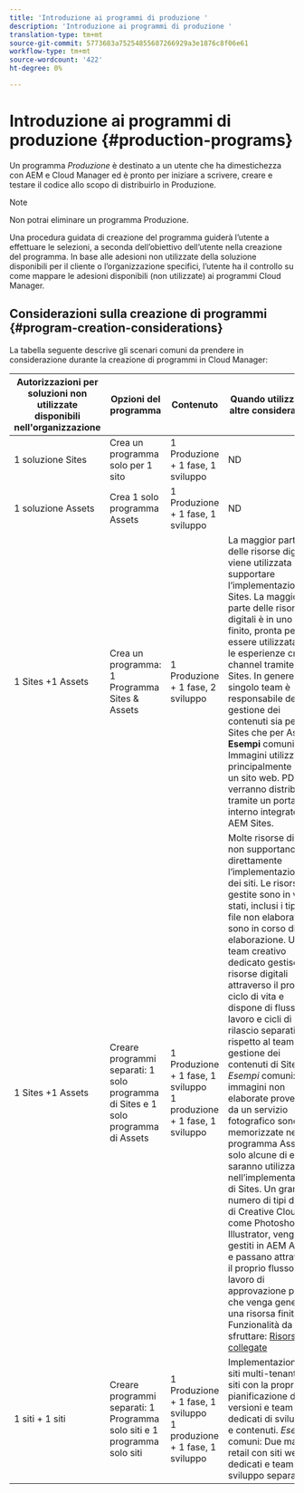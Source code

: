 ```yaml
---
title: 'Introduzione ai programmi di produzione '
description: 'Introduzione ai programmi di produzione '
translation-type: tm+mt
source-git-commit: 5773683a75254855687266929a3e1876c8f06e61
workflow-type: tm+mt
source-wordcount: '422'
ht-degree: 0%

---
```



# Introduzione ai programmi di produzione {#production-programs}

Un programma *Produzione* è destinato a un utente che ha dimestichezza con AEM e Cloud Manager ed è pronto per iniziare a scrivere, creare e testare il codice allo scopo di distribuirlo in Produzione.

>[!NOTE]
>Non potrai eliminare un programma Produzione.

Una procedura guidata di creazione del programma guiderà l’utente a effettuare le selezioni, a seconda dell’obiettivo dell’utente nella creazione del programma. In base alle adesioni non utilizzate della soluzione disponibili per il cliente o l’organizzazione specifici, l’utente ha il controllo su come mappare le adesioni disponibili (non utilizzate) ai programmi Cloud Manager.

## Considerazioni sulla creazione di programmi {#program-creation-considerations}

La tabella seguente descrive gli scenari comuni da prendere in considerazione durante la creazione di programmi in Cloud Manager:

| Autorizzazioni per soluzioni non utilizzate disponibili nell&#39;organizzazione | Opzioni del programma | Contenuto | Quando utilizzare e altre considerazioni |
|--- |--- |--- |--- |
| 1 soluzione Sites | Crea un programma solo per 1 sito | 1 Produzione + 1 fase, 1 sviluppo | ND |
| 1 soluzione Assets | Crea 1 solo programma Assets | 1 Produzione + 1 fase, 1 sviluppo | ND |
| 1 Sites +1 Assets | Crea un programma: 1 Programma Sites &amp; Assets | 1 Produzione + 1 fase, 2 sviluppo | La maggior parte delle risorse digitali viene utilizzata per supportare l’implementazione di Sites. La maggior parte delle risorse digitali è in uno stato finito, pronta per essere utilizzata per le esperienze cross-channel tramite Sites. In genere, un singolo team è responsabile della gestione dei contenuti sia per Sites che per Assets. **Esempi** comuni: Immagini utilizzate principalmente per un sito web. PDF che verranno distribuiti tramite un portale interno integrato in AEM Sites. |
| 1 Sites +1 Assets | Creare programmi separati: 1 solo programma di Sites e 1 solo programma di Assets | 1 Produzione + 1 fase, 1 sviluppo<br> 1 produzione + 1 fase, 1 sviluppo | Molte risorse digitali non supportano direttamente l’implementazione dei siti. Le risorse gestite sono in vari stati, inclusi i tipi di file non elaborati e sono in corso di elaborazione. Un team creativo dedicato gestisce le risorse digitali attraverso il proprio ciclo di vita e dispone di flussi di lavoro e cicli di rilascio separati rispetto al team di gestione dei contenuti di Sites. *Esempi* comuni: Le immagini non elaborate provenienti da un servizio fotografico sono memorizzate nel programma Assets e solo alcune di esse saranno utilizzate nell’implementazione di Sites. Un gran numero di tipi di file di Creative Cloud, come Photoshop e Illustrator, vengono gestiti in AEM Assets e passano attraverso il proprio flusso di lavoro di approvazione prima che venga generata una risorsa finita. Funzionalità da sfruttare: [Risorse collegate](https://experienceleague.adobe.com/docs/experience-manager-cloud-service/assets/admin/use-assets-across-connected-assets-instances.html?lang=en#overview-of-connected-assets) |
| 1 siti + 1 siti | Creare programmi separati: 1 Programma solo siti e 1 programma solo siti | 1 Produzione + 1 fase, 1 sviluppo<br>1 produzione + 1 fase, 1 sviluppo | Implementazioni di siti multi-tenant. Più siti con la propria pianificazione delle versioni e team dedicati di sviluppo e contenuti. *Esempi* comuni: Due marchi retail con siti web dedicati e team di sviluppo separati |


